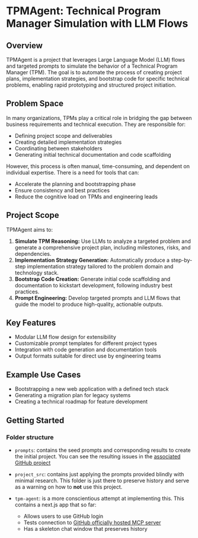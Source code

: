 # TPMAgent: Technical Program Manager Simulation with LLM Flows

## Overview

TPMAgent is a project that leverages Large Language Model (LLM) flows and targeted prompts to simulate the behavior of a Technical Program Manager (TPM). The goal is to automate the process of creating project plans, implementation strategies, and bootstrap code for specific technical problems, enabling rapid prototyping and structured project initiation.

## Problem Space

In many organizations, TPMs play a critical role in bridging the gap between business requirements and technical execution. They are responsible for:
- Defining project scope and deliverables
- Creating detailed implementation strategies
- Coordinating between stakeholders
- Generating initial technical documentation and code scaffolding

However, this process is often manual, time-consuming, and dependent on individual expertise. There is a need for tools that can:
- Accelerate the planning and bootstrapping phase
- Ensure consistency and best practices
- Reduce the cognitive load on TPMs and engineering leads

## Project Scope

TPMAgent aims to:
1. **Simulate TPM Reasoning:** Use LLMs to analyze a targeted problem and generate a comprehensive project plan, including milestones, risks, and dependencies.
2. **Implementation Strategy Generation:** Automatically produce a step-by-step implementation strategy tailored to the problem domain and technology stack.
3. **Bootstrap Code Creation:** Generate initial code scaffolding and documentation to kickstart development, following industry best practices.
4. **Prompt Engineering:** Develop targeted prompts and LLM flows that guide the model to produce high-quality, actionable outputs.

## Key Features

- Modular LLM flow design for extensibility
- Customizable prompt templates for different project types
- Integration with code generation and documentation tools
- Output formats suitable for direct use by engineering teams

## Example Use Cases

- Bootstrapping a new web application with a defined tech stack
- Generating a migration plan for legacy systems
- Creating a technical roadmap for feature development

## Getting Started

### Folder structure

- `prompts`: contains the seed prompts and corresponding results to create the initial project. You can see the resulting issues in the [associated GitHub project](https://github.com/orgs/MSWorkStuff/projects/1)

- `project_src`: contains just applying the prompts provided blindly with minimal research. This folder is just there to preserve history and serve as a warning on how to **not** use this project.

- `tpm-agent`: is a more conscientious attempt at implementing this. This contains a next.js app that so far:
  - Allows users to use GitHub login
  - Tests connection to [GitHub officially hosted MCP server](https://github.com/github/github-mcp-server)
  - Has a skeleton chat window that preserves history